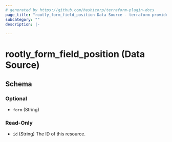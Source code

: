 ```yaml
---
# generated by https://github.com/hashicorp/terraform-plugin-docs
page_title: "rootly_form_field_position Data Source - terraform-provider-rootly"
subcategory: ""
description: |-
  
---
```


# rootly_form_field_position (Data Source)





<!-- schema generated by tfplugindocs -->
## Schema

### Optional

- `form` (String)

### Read-Only

- `id` (String) The ID of this resource.


